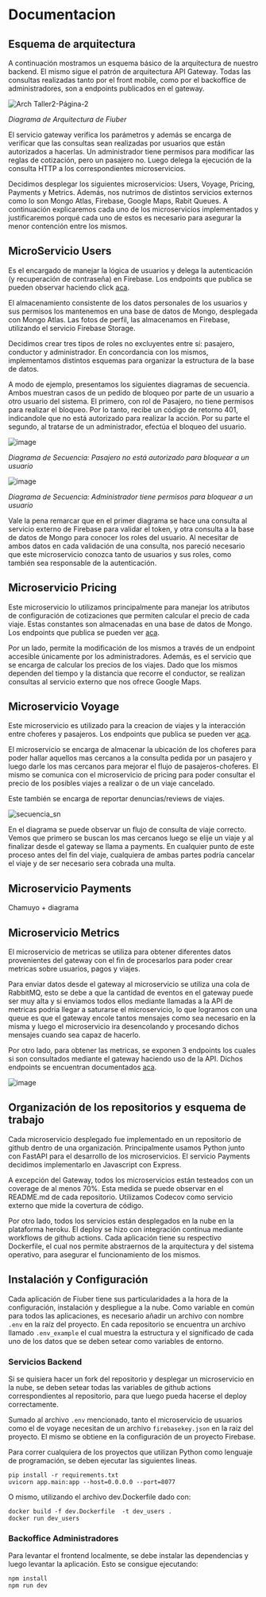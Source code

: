 # Documentacion

## Esquema de arquitectura

A continuación mostramos un esquema básico de la arquitectura de nuestro backend. El mismo sigue el patrón de arquitectura API Gateway. Todas las consultas realizadas tanto por el front mobile, como por el backoffice de administradores, son a endpoints publicados en el gateway. 

![Arch Taller2-Página-2](https://user-images.githubusercontent.com/74473002/207724586-339f74e0-0987-4590-a79c-c0eec67a22e6.jpg)

*Diagrama de Arquitectura de Fiuber*


El servicio gateway verifica los parámetros y además se encarga de verificar que las consultas sean realizadas por usuarios que están autorizados a hacerlas. Un administrador tiene permisos para modificar las reglas de cotización, pero un pasajero no. Luego delega la ejecución de la consulta HTTP a los correspondientes microservicios. 

Decidimos desplegar los siguientes microservicios: Users, Voyage, Pricing, Payments y Metrics. Además, nos nutrimos de distintos servicios externos como lo son Mongo Atlas, Firebase, Google Maps, Rabit Queues. A continuación explicaremos cada uno de los microservicios implementados y justificaremos porqué cada uno de estos es necesario para asegurar la menor contención entre los mismos.



## MicroServicio Users
Es el encargado de manejar la lógica de usuarios y delega la autenticación (y recuperación de contraseña) en Firebase. Los endpoints que publica se pueden observar haciendo click [aca](https://fiuber-users-new.herokuapp.com/docs "Documentación Usuarios OpenAPI").

El almacenamiento consistente de los datos personales de los usuarios y sus permisos los mantenemos en una base de datos de Mongo, desplegada con Mongo Atlas. Las fotos de perfil, las almacenamos en Firebase, utilizando el servicio Firebase Storage.

Decidimos crear tres tipos de roles no excluyentes entre sí: pasajero, conductor y administrador. En concordancia con los mismos, implementamos distintos esquemas para organizar la estructura de la base de datos.

A modo de ejemplo, presentamos los siguientes diagramas de secuencia. Ambos muestran casos de un pedido de bloqueo por parte de un usuario a otro usuario del sistema. El primero, con rol de Pasajero, no tiene permisos para realizar el bloqueo. Por lo tanto, recibe un código de retorno 401, indicandole que no está autorizado para realizar la acción. Por su parte el segundo, al tratarse de un administrador, efectúa el bloqueo del usuario.


![image](https://user-images.githubusercontent.com/65830097/207720756-befae9e0-8d45-4d14-852e-fa60aa3d7316.png)

*Diagrama de Secuencia: Pasajero no está autorizado para bloquear a un usuario*


![image](https://user-images.githubusercontent.com/65830097/207719047-a2963331-2415-4157-a10b-0546adeb4dab.png)

*Diagrama de Secuencia: Administrador tiene permisos para bloquear a un usuario*


Vale la pena remarcar que en el primer diagrama se hace una consulta al servicio externo de Firebase para validar el token, y otra consulta a la base de datos de Mongo para conocer los roles del usuario. Al necesitar de ambos datos en cada validación de una consulta, nos pareció necesario que este microservicio conozca tanto de usuarios y sus roles, como también sea responsable de la autenticación.  


## Microservicio Pricing
Este microservicio lo utilizamos principalmente para manejar los atributos de configuración de cotizaciones que permiten calcular el precio de cada viaje. Estas constantes son almacenadas en una base de datos de Mongo. Los endpoints que publica se pueden ver [aca](https://fiuber-pricing-new.herokuapp.com/docs "Documentación Cotización OpenAPI"). 


Por un lado, permite la modificación de los mismos a través de un endpoint accesible únicamente por los administradores. Además, es el servicio que se encarga de calcular los precios de los viajes. Dado que los mismos dependen del tiempo y la distancia que recorre el conductor, se realizan consultas al servicio externo que nos ofrece Google Maps.  


## Microservicio Voyage
Este microservicio es utilizado para la creacion de viajes y la interacción entre choferes y pasajeros. Los endpoints que publica se pueden ver [aca](https://fiuber-voyage-new.herokuapp.com/docs "Documentación Voyage OpenAPI"). 

El microservicio se encarga de almacenar la ubicación de los choferes para poder hallar aquellos mas cercanos a la consulta pedida por un pasajero y luego darle los mas cercanos para mejorar el flujo de pasajeros-choferes. El mismo se comunica con el microservicio de pricing para poder consultar el precio de los posibles viajes a realizar o de un viaje cancelado.

Este también se encarga de reportar denuncias/reviews de viajes.

![secuencia_sn](https://user-images.githubusercontent.com/71950097/207716377-5d29a7de-1f28-4dbb-b590-3abfeca0e41a.png)

En el diagrama se puede observar un flujo de consulta de viaje correcto. Vemos que primero se buscan los mas cercanos luego se elije un viaje y al finalizar desde el gateway se llama a payments. En cualquier punto de este proceso antes del fin del viaje, cualquiera de ambas partes podría cancelar el viaje y de ser necesario sera cobrada una multa.

## Microservicio Payments
Chamuyo + diagrama

## Microservicio Metrics
El microservicio de metricas se utiliza para obtener diferentes datos provenientes del gateway con el fin de procesarlos para poder crear metricas sobre usuarios, pagos y viajes.

Para enviar datos desde el gateway al microservicio se utiliza una cola de RabbitMQ, esto se debe a que la cantidad de eventos en el gateway puede ser muy alta y si enviamos todos ellos mediante llamadas a la API de metricas podria llegar a saturarse el microservicio, lo que logramos con una queue es que el gateway encole tantos mensajes como sea necesario en la misma y luego el microservicio ira desencolando y procesando dichos mensajes cuando sea capaz de hacerlo.

Por otro lado, para obtener las metricas, se exponen 3 endpoints los cuales si son consultados mediante el gateway haciendo uso de la API. Dichos endpoints se encuentran documentados [aca](https://fiuber-metrics-new.herokuapp.com/docs "Documentación Metricas OpenAPI").

![image](https://user-images.githubusercontent.com/74473002/207731178-33ccc151-48e7-40d6-8bac-de28b19502ba.png)




## Organización de los repositorios y esquema de trabajo

Cada microservicio desplegado fue implementado en un repositorio de github dentro de una organización. Principalmente usamos Python junto con FastAPI para el desarrollo de los microservicios. El servicio Payments decidimos implementarlo en Javascript con Express.

A excepción del Gateway, todos los microservicios están testeados con un coverage de al menos 70%. Esta medida se puede observar en el README.md de cada repositorio. Utilizamos Codecov como servicio externo que mide la covertura de código.

Por otro lado, todos los servicios están desplegados en la nube en la plataforma heroku. El deploy se hizo con integración continua mediante workflows de github actions. Cada aplicación tiene su respectivo Dockerfile, el cual nos permite abstraernos de la arquitectura y del sistema operativo, para asegurar el funcionamiento de los mismos.



## Instalación y Configuración

Cada aplicación de Fiuber tiene sus particularidades a la hora de la configuración, instalación y despliegue a la nube. Como variable en común para todos las aplicaciones, es necesario añadir un archivo con nombre `.env` en la raíz del proyecto. En cada repositorio se encuentra un archivo llamado `.env_example` el cual muestra la estructura y el significado de cada uno de los datos que se deben setear como variables de entorno.

### Servicios Backend

Si se quisiera hacer un fork del repositorio y desplegar un microservicio en la nube, se deben setear todas las variables de github actions correspondientes al repositorio, para que luego pueda hacerse el deploy correctamente. 

Sumado al archivo `.env` mencionado, tanto el microservicio de usuarios como el de voyage necesitan de un archivo `firebasekey.json` en la raiz del proyecto. El mismo se obtiene en la configuración de un proyecto Firebase.

Para correr cualquiera de los proyectos que utilizan Python como lenguaje de programación, se deben ejecutar las siguientes lineas. 

```shell
pip install -r requirements.txt
uvicorn app.main:app --host=0.0.0.0 --port=8077
``` 

O mismo, utilizando el archivo dev.Dockerfile dado con:

```shell
docker build -f dev.Dockerfile  -t dev_users .
docker run dev_users
```

### Backoffice Administradores
Para levantar el frontend localmente, se debe instalar las dependencias y luego levantar la aplicación. Esto se consigue ejecutando:

```shell
npm install
npm run dev
```
